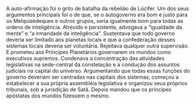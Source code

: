 ﻿A auto-afirmação foi o grito de batalha da rebelião de Lúcifer. Um dos seus argumentos principais foi o de que, se o autogoverno era bom e justo para os Melquisedeques e outros grupos, seria igualmente bom para todas as ordens de inteligência. Atrevido e persistente, advogava a “igualdade da mente” e “a irmandade da inteligência”. Sustentava que todo governo deveria ser limitado aos planetas locais e que a confederação desses sistemas locais deveria ser voluntária. Rejeitava qualquer outra supervisão. E prometeu aos Príncipes Planetários governarem os mundos como executivos supremos. Condenava a concentração das atividades legislativas na sede-central da constelação e a condução dos assuntos judiciais na capital do universo. Argumentando que todas essas funções do governo deveriam ser centradas nas capitais dos sistemas, começou a estabelecer a sua própria assembléia legislativa e organizou seus próprios tribunais, sob a jurisdição de Satã. Depois mandou que os príncipes apóstatas dos mundos fizessem o mesmo.